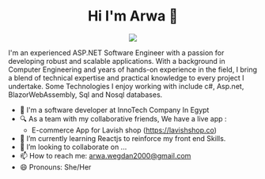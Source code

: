<h1 align="center">Hi I'm Arwa 👋</h1>
<p align="center">
    <a href="https://www.linkedin.com/in/arwa-wagdan-6212841b6/"><img src="https://img.shields.io/badge/linkedin-%230177B5?style=flat&logo=linkedin&logoColor=white"/></a>
  </p>
  


I'm an experienced ASP.NET Software Engineer with a passion for developing robust and scalable applications. With a background in Computer Engineering and years of hands-on experience in the field, I bring a blend of technical expertise and practical knowledge to every project I undertake. Some Technologies I enjoy working with include c#, Asp.net, BlazorWebAssembly, Sql and Nosql databases. 


- 🔭 I'm a software developer at InnoTech Company In Egypt 
- 🔍 As a team with my collaborative friends, We have a live app :
  - E-commerce App for Lavish shop (https://lavishshop.co)
- 🌱 I’m currently learning Reactjs to reinforce my front end Skills.
- 👯 I’m looking to collaborate on ...
- 📫 How to reach me: arwa.wegdan2000@gmail.com
- 😄 Pronouns: She/Her
